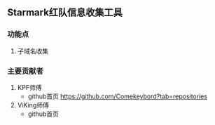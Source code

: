 ## Starmark红队信息收集工具
### 功能点
1. 子域名收集

### 主要贡献者
1. KPF师傅
   - github首页 https://github.com/Comekeybord?tab=repositories
2. ViKing师傅
   - github首页 